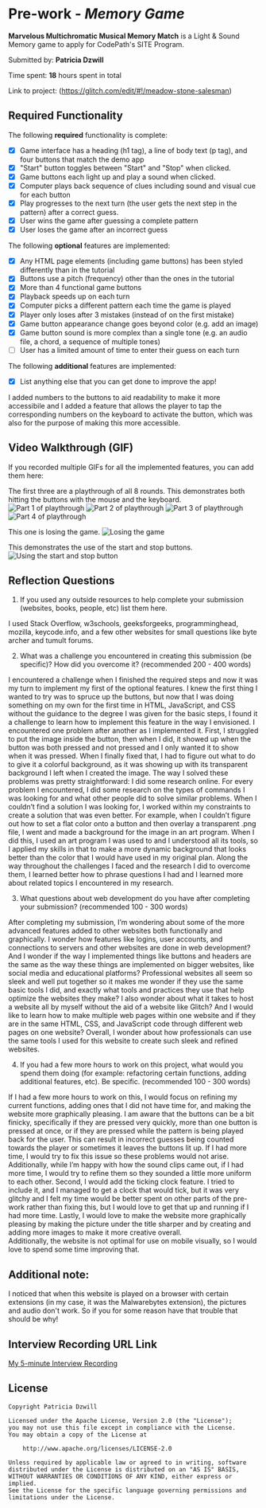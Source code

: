 # Pre-work - *Memory Game*

**Marvelous Multichromatic Musical Memory Match** is a Light & Sound Memory game to apply for CodePath's SITE Program. 

Submitted by: **Patricia Dzwill**

Time spent: **18** hours spent in total

Link to project: (https://glitch.com/edit/#!/meadow-stone-salesman)

## Required Functionality

The following **required** functionality is complete:

* [x] Game interface has a heading (h1 tag), a line of body text (p tag), and four buttons that match the demo app
* [x] "Start" button toggles between "Start" and "Stop" when clicked. 
* [x] Game buttons each light up and play a sound when clicked. 
* [x] Computer plays back sequence of clues including sound and visual cue for each button
* [x] Play progresses to the next turn (the user gets the next step in the pattern) after a correct guess. 
* [x] User wins the game after guessing a complete pattern
* [x] User loses the game after an incorrect guess

The following **optional** features are implemented:

* [x] Any HTML page elements (including game buttons) has been styled differently than in the tutorial
* [x] Buttons use a pitch (frequency) other than the ones in the tutorial
* [x] More than 4 functional game buttons
* [x] Playback speeds up on each turn
* [x] Computer picks a different pattern each time the game is played
* [x] Player only loses after 3 mistakes (instead of on the first mistake)
* [x] Game button appearance change goes beyond color (e.g. add an image)
* [x] Game button sound is more complex than a single tone (e.g. an audio file, a chord, a sequence of multiple tones)
* [ ] User has a limited amount of time to enter their guess on each turn

The following **additional** features are implemented:

- [x] List anything else that you can get done to improve the app!

I added numbers to the buttons to aid readability to make it more accessibile and
I added a feature that allows the player to tap the corresponding numbers on the
keyboard to activate the button, which was also for the purpose of making this
more accessible.

## Video Walkthrough (GIF)

If you recorded multiple GIFs for all the implemented features, you can add them here:

The first three are a playthrough of all 8 rounds.  This demonstrates both hitting the buttons with the mouse and the keyboard.
![Part 1 of playthrough](https://cdn.glitch.global/22e0e08b-767b-40e4-9bb5-a77b49d652eb/part%201.gif?v=1648698226332)
![Part 2 of playthrough](https://cdn.glitch.global/22e0e08b-767b-40e4-9bb5-a77b49d652eb/part%202.gif?v=1648698227774)
![Part 3 of playthrough](https://cdn.glitch.global/22e0e08b-767b-40e4-9bb5-a77b49d652eb/part%203.gif?v=1648698229665)
![Part 4 of playthrough](https://cdn.glitch.global/22e0e08b-767b-40e4-9bb5-a77b49d652eb/part%204.gif?v=1648698231584)

This one is losing the game.
![Losing the game](https://cdn.glitch.global/22e0e08b-767b-40e4-9bb5-a77b49d652eb/lose.gif?v=1648699000447)

This demonstrates the use of the start and stop buttons.
![Using the start and stop button](https://cdn.glitch.global/22e0e08b-767b-40e4-9bb5-a77b49d652eb/start%20stop.gif?v=1648698234858)

## Reflection Questions
1. If you used any outside resources to help complete your submission (websites, books, people, etc) list them here. 

I used Stack Overflow, w3schools, geeksforgeeks, programminghead, mozilla, keycode.info, and a few other websites for small questions like byte archer and tumult forums.

2. What was a challenge you encountered in creating this submission (be specific)? 
How did you overcome it? (recommended 200 - 400 words)

I encountered a challenge when I finished the required steps and now it was my turn 
to implement my first of the optional features.  I knew the first thing I wanted to 
try was to spruce up the buttons, but now that I was doing something on my own for 
the first time in HTML, JavaScript, and CSS without the guidance to the degree I was 
given for the basic steps, I found it a challenge to learn how to implement this 
feature in the way I envisioned.  I encountered one problem after another as I 
implemented it.  First, I struggled to put the image inside the button, then when 
I did, it showed up when the button was both pressed and not pressed and I only 
wanted it to show when it was pressed.  When I finally fixed that, I had to figure 
out what to do to give it a colorful background, as it was showing up with its 
transparent background I left when I created the image.  The way I solved these 
problems was pretty straightforward: I did some research online.  For every problem 
I encountered, I did some research on the types of commands I was looking for and 
what other people did to solve similar problems.  When I couldn’t find a solution 
I was looking for, I worked within my constraints to create a solution that was 
even better.  For example, when I couldn’t figure out how to set a flat color onto 
a button and then overlay a transparent .png file, I went and made a background for 
the image in an art program.  When I did this, I used an art program I was used to 
and I understood all its tools, so I applied my skills in that to make a more dynamic 
background that looks better than the color that I would have used in my original plan.
Along  the way throughout the challenges I faced and the research I did to overcome them,
I learned better how to phrase questions I had and I learned more about related topics 
I encountered in my research.


3. What questions about web development do you have after completing your submission? (recommended 100 - 300 words)

After completing my submission, I’m wondering about some of the more advanced 
features added to other websites both functionally and graphically.  I wonder 
how features like logins, user accounts, and connections to servers and other 
websites are done in web development?  And I wonder if the way I implemented 
things like buttons and headers are the same as the way these things are implemented 
on bigger websites, like social media and educational platforms?  Professional 
websites all seem so sleek and well put together so it makes me wonder if they 
use the same basic tools I did, and exactly what tools and practices they use 
that help optimize the websites they make?  I also wonder about what it takes to 
host a website all by myself without the aid of a website like Glitch?  And I would 
like to learn how to make multiple web pages within one website and if they are 
in the same HTML, CSS, and JavaScript code through different web pages on one 
website?  Overall, I wonder about how professionals can use the same tools I used 
for this website to create such sleek and refined websites.

4. If you had a few more hours to work on this project, what would you spend them doing (for example: refactoring certain functions, adding additional features, etc). Be specific. (recommended 100 - 300 words)

If I had a few more hours to work on this, I would focus on refining my current 
functions, adding ones that I did not have time for, and making the website more 
graphically pleasing.  I am aware that the buttons can be a bit finicky, specifically 
if they are pressed very quickly, more than one button is pressed at once, or if they 
are pressed while the pattern is being played back for the user.  This can result in 
incorrect guesses being counted towards the player or sometimes it leaves the buttons 
lit up.  If I had more time, I would try to fix this issue so these problems would 
not arise.  Additionally, while I’m happy with how the sound clips came out, if I had 
more time, I would try to refine them so they sounded a little more uniform to each 
other.  Second, I would add the ticking clock feature.  I tried to include it, and I 
managed to get a clock that would tick, but it was very glitchy and I felt my time 
would be better spent on other parts of the pre-work rather than fixing this, but I 
would love to get that up and running if I had more time.  Lastly, I would love to 
make the website more graphically pleasing by making the picture under the title sharper
and by creating and adding more images to make it more creative overall.  
Additionally, the website is not optimal for use on mobile visually, so 
I would love to spend some time improving that.


## Additional note:
I noticed that when this website is played on a browser with certain extensions
(in my case, it was the Malwarebytes extension), the pictures and audio don't work.
So if you for some reason have that trouble that should be why!


## Interview Recording URL Link

[My 5-minute Interview Recording](https://www.loom.com/share/67a47c44f5e846c19ce797ec8109f1a8)


## License

    Copyright Patricia Dzwill

    Licensed under the Apache License, Version 2.0 (the "License");
    you may not use this file except in compliance with the License.
    You may obtain a copy of the License at

        http://www.apache.org/licenses/LICENSE-2.0

    Unless required by applicable law or agreed to in writing, software
    distributed under the License is distributed on an "AS IS" BASIS,
    WITHOUT WARRANTIES OR CONDITIONS OF ANY KIND, either express or implied.
    See the License for the specific language governing permissions and
    limitations under the License.
